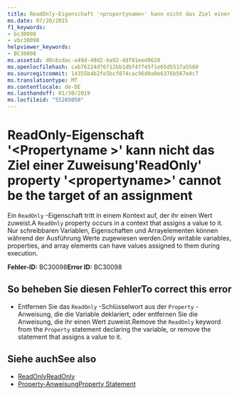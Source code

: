 ```yaml
---
title: ReadOnly-Eigenschaft '<propertyname>' kann nicht das Ziel einer Zuweisung
ms.date: 07/20/2015
f1_keywords:
- bc30098
- vbc30098
helpviewer_keywords:
- BC30098
ms.assetid: d0c6cdac-a49d-49d2-ba92-ddf01eed0620
ms.openlocfilehash: cab76224d76712bb1dbf47f45f1e65d551fa5560
ms.sourcegitcommit: 14355b4b2fe5bcf874cac96d0a9e6376b567e4c7
ms.translationtype: MT
ms.contentlocale: de-DE
ms.lasthandoff: 01/30/2019
ms.locfileid: "55265050"
---
```

# <a name="readonly-property-propertyname-cannot-be-the-target-of-an-assignment"></a><span data-ttu-id="262fd-102">ReadOnly-Eigenschaft '\<Propertyname >' kann nicht das Ziel einer Zuweisung</span><span class="sxs-lookup"><span data-stu-id="262fd-102">'ReadOnly' property '\<propertyname>' cannot be the target of an assignment</span></span>
<span data-ttu-id="262fd-103">Ein `ReadOnly` -Eigenschaft tritt in einem Kontext auf, der ihr einen Wert zuweist.</span><span class="sxs-lookup"><span data-stu-id="262fd-103">A `ReadOnly` property occurs in a context that assigns a value to it.</span></span> <span data-ttu-id="262fd-104">Nur schreibbaren Variablen, Eigenschaften und Arrayelementen können während der Ausführung Werte zugewiesen werden.</span><span class="sxs-lookup"><span data-stu-id="262fd-104">Only writable variables, properties, and array elements can have values assigned to them during execution.</span></span>  
  
 <span data-ttu-id="262fd-105">**Fehler-ID:** BC30098</span><span class="sxs-lookup"><span data-stu-id="262fd-105">**Error ID:** BC30098</span></span>  
  
## <a name="to-correct-this-error"></a><span data-ttu-id="262fd-106">So beheben Sie diesen Fehler</span><span class="sxs-lookup"><span data-stu-id="262fd-106">To correct this error</span></span>  
  
-   <span data-ttu-id="262fd-107">Entfernen Sie das `ReadOnly` -Schlüsselwort aus der `Property` -Anweisung, die die Variable deklariert, oder entfernen Sie die Anweisung, die ihr einen Wert zuweist.</span><span class="sxs-lookup"><span data-stu-id="262fd-107">Remove the `ReadOnly` keyword from the `Property` statement declaring the variable, or remove the statement that assigns a value to it.</span></span>  
  
## <a name="see-also"></a><span data-ttu-id="262fd-108">Siehe auch</span><span class="sxs-lookup"><span data-stu-id="262fd-108">See also</span></span>
- [<span data-ttu-id="262fd-109">ReadOnly</span><span class="sxs-lookup"><span data-stu-id="262fd-109">ReadOnly</span></span>](../../visual-basic/language-reference/modifiers/readonly.md)
- [<span data-ttu-id="262fd-110">Property-Anweisung</span><span class="sxs-lookup"><span data-stu-id="262fd-110">Property Statement</span></span>](../../visual-basic/language-reference/statements/property-statement.md)
